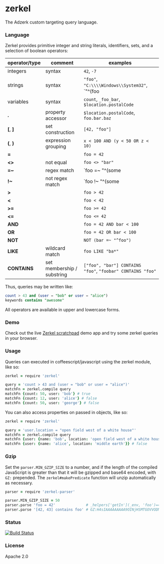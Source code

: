 # zerkel
The Adzerk custom targeting query language.

### Language
Zerkel provides primitive integer and string literals, identifiers, sets, and a
selection of boolean operators:

| operator/type | comment | examples |
|---------------|---------|----------|
| integers      | syntax                      | `42`, `-7` |
| strings       | syntax                      | `"foo"`, `"C:\\\\Windows\\System32"`, `"^(foo|bar)\s+"` |
| variables     | syntax                      | `count`, `_foo_bar`, `$location.postalCode` |
| **.**         | property accessor           | `$location.postalCode`, `foo.bar.baz` |
| **[**, **]**  | set construction            | `[42, "foo"]` |
| **(**, **)**  | expression grouping         | `x < 100 AND (y < 50 OR z < 10)` |
| **=**         |                             | `foo = 42` |
| **<>**        | not equal                   | `foo <> "bar"` |
| **=~**        | regex match                 | `foo =~ "^(some|regular|expression).*$"` |
| **!~**        | not regex match             | `foo !~ "^(some|regular|expression).*$"` |
| **>**         |                             | `foo > 42` |
| **<**         |                             | `foo < 42` |
| **>=**        |                             | `foo >= 42` |
| **<=**        |                             | `foo <= 42` |
| **AND**       |                             | `foo = 42 AND bar < 100` |
| **OR**        |                             | `foo = 42 OR bar < 100` |
| **NOT**       |                             | `NOT (bar =~ "^foo")` |
| **LIKE**      | wildcard match              | `foo LIKE "ba*"` |
| **CONTAINS**  | set membership / substring  | `["foo", "bar"] CONTAINS "foo"`, `"foobar" CONTAINS "foo"` |

Thus, queries may be written like:

```sql
count > 43 and (user = "bob" or user = "alice")
keywords contains "awesome"
```

All operators are available in upper and lowercase forms.

### Demo

Check out the live [Zerkel scratchpad][demo] demo app and try some zerkel
queries in your browser.

### Usage
Queries can executed in coffeescript/javascript using the zerkel module, like so:

```coffeescript
zerkel = require 'zerkel'

query = 'count > 43 and (user = "bob" or user = "alice")'
matchFn = zerkel.compile query
matchFn {count: 50, user: 'bob'} # true
matchFn {count: 12, user: 'alice'} # false
matchFn {count: 50, user: 'george'} # false
```

You can also access properties on passed in objects, like so:

```coffeescript
zerkel = require 'zerkel'

query = 'user.location = "open field west of a white house"'
matchFn = zerkel.compile query
matchFn {user: {name: 'bob', location: 'open field west of a white house'}} # true
matchFn {user: {name: 'alice', location: 'middle earth'}} # false
```

### Gzip
Set the `parser.MIN_GZIP_SIZE` to a number, and if the length of the compiled
JavaScript is greater than that it will be gzipped and base64 encoded, with
`GZ:` prepended. The `zerkel#makePredicate` function will unzip automatically
as necessary.

```coffeescript
parser = require 'zerkel-parser'

parser.MIN_GZIP_SIZE = 50
parser.parse 'foo = 42'              # _helpers['getIn'](_env, 'foo')==42'
parser.parse '[42, 43] contains foo' # GZ:H4sIAAAAAAAAA9OINjHSMTGOVVODMvQy81JSK/zTNOIzUnMKUouKo9XTU0s889RjNeJT88p0FNTT8vPVNTUV7GwVDDQBm8CsuD8AAAA=
```

### Status
[![Build Status](https://travis-ci.org/adzerk/zerkel.png?branch=master)](https://travis-ci.org/adzerk/zerkel)

### License
Apache 2.0

[demo]: https://adzerk.github.io/zerkel/

